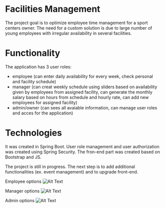 # Facilities Management

The project goal is to optimize employee time management for a sport centers owner. The need for a custom solution is due to large number of young employees with irregular availability in several facilities.

# Functionality

The application has 3 user roles: 
- employee (can enter daily availability for every week, check personal and facility schedule)
- manager (can creat weekly schedule using sliders based on availability given by employees from assigned facility, can generate the monthly salary based on hours from schedule and hourly rate, can add new employees for assigned facility) 
- admin/owner (can sees all avaiable information, can manage user roles and acces for the application)

# Technologies

It was created in Spring Boot. User role management and user authorization was created using Spring Security. The fron-end part was created based on Bootstrap and JS.  

The project is still in progress. The next step is to add additional functionalities (ex. event management) and to upgrade front-end.



Employee options
![Alt Text](https://media.giphy.com/media/877LKUPUetydybkMwL/giphy.gif)


Manager options
![Alt Text](https://media.giphy.com/media/oO4yDVVm72B5g4bKkR/giphy.gif)

Admin options
![Alt Text](https://media.giphy.com/media/2wZXQ5VsfN98E7P1Np/giphy.gif)

